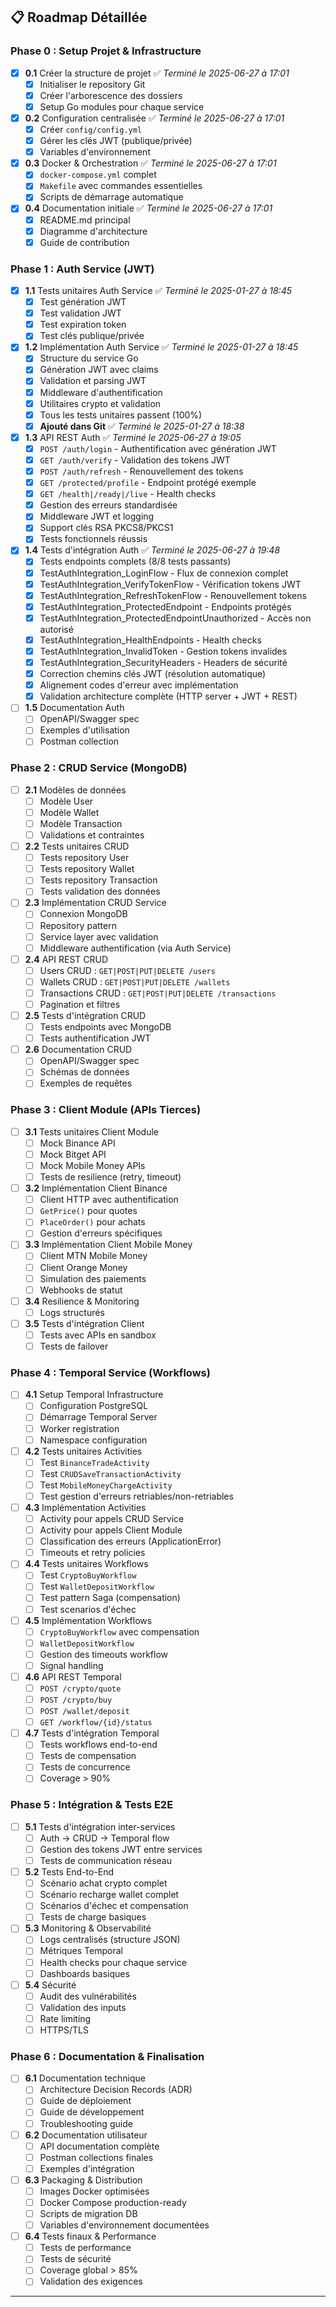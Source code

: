 ## 📋 Roadmap Détaillée

### Phase 0 : Setup Projet & Infrastructure
- [x] **0.1** Créer la structure de projet ✅ *Terminé le 2025-06-27 à 17:01*
  - [x] Initialiser le repository Git
  - [x] Créer l'arborescence des dossiers
  - [x] Setup Go modules pour chaque service
- [x] **0.2** Configuration centralisée ✅ *Terminé le 2025-06-27 à 17:01*
  - [x] Créer `config/config.yml`
  - [x] Gérer les clés JWT (publique/privée)
  - [x] Variables d'environnement
- [x] **0.3** Docker & Orchestration ✅ *Terminé le 2025-06-27 à 17:01*
  - [x] `docker-compose.yml` complet
  - [x] `Makefile` avec commandes essentielles
  - [x] Scripts de démarrage automatique
- [x] **0.4** Documentation initiale ✅ *Terminé le 2025-06-27 à 17:01*
  - [x] README.md principal
  - [x] Diagramme d'architecture
  - [x] Guide de contribution

### Phase 1 : Auth Service (JWT)
- [x] **1.1** Tests unitaires Auth Service ✅ *Terminé le 2025-01-27 à 18:45*
  - [x] Test génération JWT
  - [x] Test validation JWT
  - [x] Test expiration token
  - [x] Test clés publique/privée
- [x] **1.2** Implémentation Auth Service ✅ *Terminé le 2025-01-27 à 18:45*
  - [x] Structure du service Go
  - [x] Génération JWT avec claims
  - [x] Validation et parsing JWT
  - [x] Middleware d'authentification
  - [x] Utilitaires crypto et validation
  - [x] Tous les tests unitaires passent (100%)
  - [x] **Ajouté dans Git** ✅ *Terminé le 2025-01-27 à 18:38*
- [x] **1.3** API REST Auth ✅ *Terminé le 2025-06-27 à 19:05*
  - [x] `POST /auth/login` - Authentification avec génération JWT
  - [x] `GET /auth/verify` - Validation des tokens JWT
  - [x] `POST /auth/refresh` - Renouvellement des tokens
  - [x] `GET /protected/profile` - Endpoint protégé exemple
  - [x] `GET /health|/ready|/live` - Health checks
  - [x] Gestion des erreurs standardisée
  - [x] Middleware JWT et logging
  - [x] Support clés RSA PKCS8/PKCS1
  - [x] Tests fonctionnels réussis
- [x] **1.4** Tests d'intégration Auth ✅ *Terminé le 2025-06-27 à 19:48*
  - [x] Tests endpoints complets (8/8 tests passants)
  - [x] TestAuthIntegration_LoginFlow - Flux de connexion complet
  - [x] TestAuthIntegration_VerifyTokenFlow - Vérification tokens JWT
  - [x] TestAuthIntegration_RefreshTokenFlow - Renouvellement tokens
  - [x] TestAuthIntegration_ProtectedEndpoint - Endpoints protégés
  - [x] TestAuthIntegration_ProtectedEndpointUnauthorized - Accès non autorisé
  - [x] TestAuthIntegration_HealthEndpoints - Health checks
  - [x] TestAuthIntegration_InvalidToken - Gestion tokens invalides
  - [x] TestAuthIntegration_SecurityHeaders - Headers de sécurité
  - [x] Correction chemins clés JWT (résolution automatique)
  - [x] Alignement codes d'erreur avec implémentation
  - [x] Validation architecture complète (HTTP server + JWT + REST)
- [ ] **1.5** Documentation Auth
  - [ ] OpenAPI/Swagger spec
  - [ ] Exemples d'utilisation
  - [ ] Postman collection

### Phase 2 : CRUD Service (MongoDB)
- [ ] **2.1** Modèles de données
  - [ ] Modèle User
  - [ ] Modèle Wallet
  - [ ] Modèle Transaction
  - [ ] Validations et contraintes
- [ ] **2.2** Tests unitaires CRUD
  - [ ] Tests repository User
  - [ ] Tests repository Wallet
  - [ ] Tests repository Transaction
  - [ ] Tests validation des données
- [ ] **2.3** Implémentation CRUD Service
  - [ ] Connexion MongoDB
  - [ ] Repository pattern
  - [ ] Service layer avec validation
  - [ ] Middleware authentification (via Auth Service)
- [ ] **2.4** API REST CRUD
  - [ ] Users CRUD : `GET|POST|PUT|DELETE /users`
  - [ ] Wallets CRUD : `GET|POST|PUT|DELETE /wallets`
  - [ ] Transactions CRUD : `GET|POST|PUT|DELETE /transactions`
  - [ ] Pagination et filtres
- [ ] **2.5** Tests d'intégration CRUD
  - [ ] Tests endpoints avec MongoDB
  - [ ] Tests authentification JWT
- [ ] **2.6** Documentation CRUD
  - [ ] OpenAPI/Swagger spec
  - [ ] Schémas de données
  - [ ] Exemples de requêtes

### Phase 3 : Client Module (APIs Tierces)
- [ ] **3.1** Tests unitaires Client Module
  - [ ] Mock Binance API
  - [ ] Mock Bitget API
  - [ ] Mock Mobile Money APIs
  - [ ] Tests de resilience (retry, timeout)
- [ ] **3.2** Implémentation Client Binance
  - [ ] Client HTTP avec authentification
  - [ ] `GetPrice()` pour quotes
  - [ ] `PlaceOrder()` pour achats
  - [ ] Gestion d'erreurs spécifiques
- [ ] **3.3** Implémentation Client Mobile Money
  - [ ] Client MTN Mobile Money
  - [ ] Client Orange Money
  - [ ] Simulation des paiements
  - [ ] Webhooks de statut
- [ ] **3.4** Resilience & Monitoring
  - [ ] Logs structurés
- [ ] **3.5** Tests d'intégration Client
  - [ ] Tests avec APIs en sandbox
  - [ ] Tests de failover

### Phase 4 : Temporal Service (Workflows)
- [ ] **4.1** Setup Temporal Infrastructure
  - [ ] Configuration PostgreSQL
  - [ ] Démarrage Temporal Server
  - [ ] Worker registration
  - [ ] Namespace configuration
- [ ] **4.2** Tests unitaires Activities
  - [ ] Test `BinanceTradeActivity`
  - [ ] Test `CRUDSaveTransactionActivity`
  - [ ] Test `MobileMoneyChargeActivity`
  - [ ] Test gestion d'erreurs retriables/non-retriables
- [ ] **4.3** Implémentation Activities
  - [ ] Activity pour appels CRUD Service
  - [ ] Activity pour appels Client Module
  - [ ] Classification des erreurs (ApplicationError)
  - [ ] Timeouts et retry policies
- [ ] **4.4** Tests unitaires Workflows
  - [ ] Test `CryptoBuyWorkflow`
  - [ ] Test `WalletDepositWorkflow`
  - [ ] Test pattern Saga (compensation)
  - [ ] Test scenarios d'échec
- [ ] **4.5** Implémentation Workflows
  - [ ] `CryptoBuyWorkflow` avec compensation
  - [ ] `WalletDepositWorkflow` 
  - [ ] Gestion des timeouts workflow
  - [ ] Signal handling
- [ ] **4.6** API REST Temporal
  - [ ] `POST /crypto/quote`
  - [ ] `POST /crypto/buy`
  - [ ] `POST /wallet/deposit`
  - [ ] `GET /workflow/{id}/status`
- [ ] **4.7** Tests d'intégration Temporal
  - [ ] Tests workflows end-to-end
  - [ ] Tests de compensation
  - [ ] Tests de concurrence
  - [ ] Coverage > 90%

### Phase 5 : Intégration & Tests E2E
- [ ] **5.1** Tests d'intégration inter-services
  - [ ] Auth → CRUD → Temporal flow
  - [ ] Gestion des tokens JWT entre services
  - [ ] Tests de communication réseau
- [ ] **5.2** Tests End-to-End
  - [ ] Scénario achat crypto complet
  - [ ] Scénario recharge wallet complet
  - [ ] Scénarios d'échec et compensation
  - [ ] Tests de charge basiques
- [ ] **5.3** Monitoring & Observabilité
  - [ ] Logs centralisés (structure JSON)
  - [ ] Métriques Temporal
  - [ ] Health checks pour chaque service
  - [ ] Dashboards basiques
- [ ] **5.4** Sécurité
  - [ ] Audit des vulnérabilités
  - [ ] Validation des inputs
  - [ ] Rate limiting
  - [ ] HTTPS/TLS

### Phase 6 : Documentation & Finalisation
- [ ] **6.1** Documentation technique
  - [ ] Architecture Decision Records (ADR)
  - [ ] Guide de déploiement
  - [ ] Guide de développement
  - [ ] Troubleshooting guide
- [ ] **6.2** Documentation utilisateur
  - [ ] API documentation complète
  - [ ] Postman collections finales
  - [ ] Exemples d'intégration
- [ ] **6.3** Packaging & Distribution
  - [ ] Images Docker optimisées
  - [ ] Docker Compose production-ready
  - [ ] Scripts de migration DB
  - [ ] Variables d'environnement documentées
- [ ] **6.4** Tests finaux & Performance
  - [ ] Tests de performance
  - [ ] Tests de sécurité
  - [ ] Coverage global > 85%
  - [ ] Validation des exigences

---
